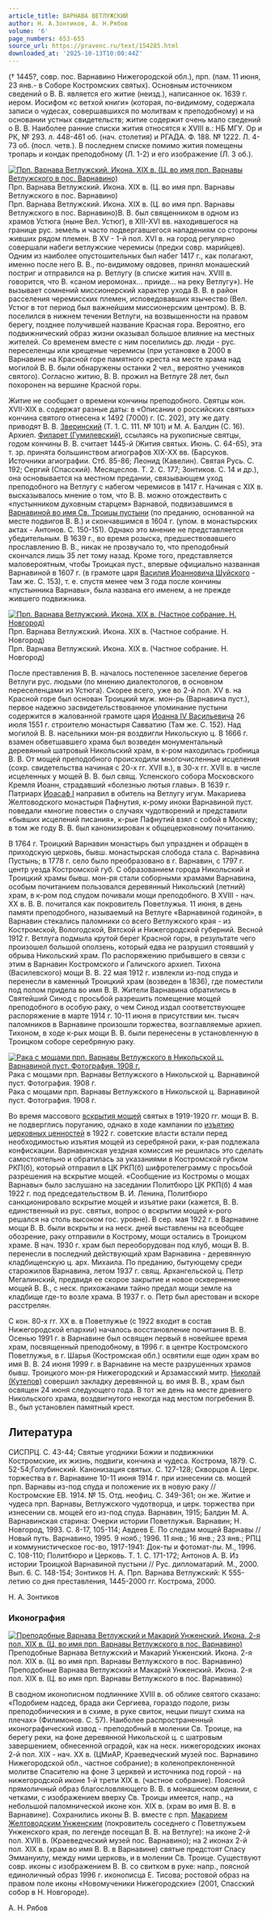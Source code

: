```yaml
---
article_title: ВАРНАВА ВЕТЛУЖСКИЙ
author: Н. А.Зонтиков, А. Н.Рябов
volume: '6'
page_numbers: 653-655
source_url: https://pravenc.ru/text/154285.html
downloaded_at: '2025-10-13T10:00:44Z'
---
```


(† 1445?, совр. пос. Варнавино Нижегородской обл.), прп. (пам. 11 июня, 23 янв.- в Соборе Костромских святых). Основным источником сведений о В. В. является его житие (неизд.), написанное ок. 1639 г. иером. Иосифом «с ветхой книги» (которая, по-видимому, содержала записи о чудесах, совершавшихся по молитвам к преподобному) и на основании устных свидетельств; житие содержит очень мало сведений о В. В. Наиболее ранние списки жития относятся к XVIII в.: НБ МГУ. Ор и РК, № 293. л. 448-461 об. (нач. столетия) и РГАДА. Ф. 188. № 1222. Л. 4-73 об. (посл. четв.). В последнем списке помимо жития помещены тропарь и кондак преподобному (Л. 1-2) и его изображение (Л. 3 об.).

[![Прп. Варнава Ветлужский. Икона. XIX в. (Ц. во имя прп. Варнавы Ветлужского в пос. Варнавино)](https://pravenc.ru/data/651/461/1234/i200.jpg "Кликните для увеличения картинки")](https://pravenc.ru/data/651/461/1234/i400.jpg)Прп. Варнава Ветлужский. Икона. XIX в. (Ц. во имя прп. Варнавы Ветлужского в пос. Варнавино)  
Прп. Варнава Ветлужский. Икона. XIX в. (Ц. во имя прп. Варнавы Ветлужского в пос. Варнавино)В. В. был священником в одном из храмов Устюга (ныне Вел. Устюг), в XIII-XVI вв. находившегося на границе рус. земель и часто подвергавшегося нападениям со стороны живших рядом племен. В XV - 1-й пол. XVI в. на город регулярно совершали набеги ветлужские черемисы (предки совр. марийцев). Одним из наиболее опустошительных был набег 1417 г., как полагают, именно после него В. В., по-видимому овдовев, принял монашеский постриг и отправился на р. Ветлугу (в списке жития нач. XVIII в. говорится, что В. «саном иеромонах... прииде... на реку Ветлугу»). Не вызывает сомнений миссионерский характер ухода В. В. в район расселения черемисских племен, исповедовавших язычество (Вел. Устюг в тот период был важнейшим миссионерским центром). В. В. поселился в нижнем течении Ветлуги, на возвышенности на правом берегу, позднее получившей название Красная гора. Вероятно, его подвижнический образ жизни оказывал большое влияние на местных жителей. Со временем вместе с ним поселились др. люди - рус. переселенцы или крещеные черемисы (при установке в 2000 в Варнавине на Красной горе памятного креста на месте храма над могилой В. В. были обнаружены останки 2 чел., вероятно учеников святого). Согласно житию, В. В. прожил на Ветлуге 28 лет, был похоронен на вершине Красной горы.

Житие не сообщает о времени кончины преподобного. Святцы кон. XVII-XIX в. содержат разные даты: в «Описании о российских святых» кончина святого отнесена к 1492 (7000) г. (С. 202), эту же дату приводят В. В. [Зверинский](https://pravenc.ru/text/Зверинский.html) (Т. 1. С. 111. № 101) и М. А. Балдин (С. 16). Архиеп. [Филарет (Гумилевский)](<https://pravenc.ru/text/Филарет (Гумилевский).html>), ссылаясь на рукописные святцы, годом кончины В. В. считает 1445-й (Жития святых. Июнь. С. 64-65), эта т. зр. принята большинством агиографов XIX-XX вв. (Барсуков. Источники агиографии. Стб. 85-86; Леонид (Кавелин). Святая Русь. С. 192; Сергий (Спасский). Месяцеслов. Т. 2. С. 177; Зонтиков. С. 14 и др.), она основывается на местном предании, связывающем уход преподобного на Ветлугу с набегом черемисов в 1417 г. Начиная с XIX в. высказывалось мнение о том, что В. В. можно отождествить с «пустынником духовным старцем» Варнавой, подвизавшимся в [Варнавиной во имя Св. Троицы пустыни](<https://pravenc.ru/text/ВАРНАВИНА ВО ИМЯ СВЯТОЙ ТРОИЦЫ МУЖСКАЯ ПУСТЫНЬ.html>) (по преданию, основанной на месте подвигов В. В.) и скончавшимся в 1604 г. (упом. в монастырских актах - Антонов. С. 150-151). Однако это мнение не представляется убедительным. В 1639 г., во время розыска, предшествовавшего прославлению В. В., никак не прозвучало то, что преподобный скончался лишь 35 лет тому назад. Кроме того, представляется маловероятным, чтобы Троицкая пуст., впервые официально названная Варнавиной в 1607 г. (в грамоте царя [Василия Иоанновича Шуйского](<https://pravenc.ru/text/Василий Иоаннович Шуйский.html>) - Там же. С. 153), т. е. спустя менее чем 3 года после кончины «пустынника Варнавы», была названа его именем, а не прежде жившего подвижника.

[![Прп. Варнава Ветлужский. Икона. XIX в. (Частное собрание. Н. Новгород)](https://pravenc.ru/data/590/461/1234/i200.jpg "Кликните для увеличения картинки")](https://pravenc.ru/data/590/461/1234/i400.jpg)Прп. Варнава Ветлужский. Икона. XIX в. (Частное собрание. Н. Новгород)  
Прп. Варнава Ветлужский. Икона. XIX в. (Частное собрание. Н. Новгород)

После преставления В. В. началось постепенное заселение берегов Ветлуги рус. людьми (по мнению диалектологов, в основном переселенцами из Устюга). Скорее всего, уже во 2-й пол. XV в. на Красной горе был основан Троицкий муж. мон-рь (Варнавина пуст.), первое надежно засвидетельствованное упоминание пустыни содержится в жалованной грамоте царя [Иоанна IV Васильевича](<https://pravenc.ru/text/Иоанна IV Васильевича.html>) 26 июля 1551 г. строителю монастыря Савватию (Там же. С. 152). Над могилой В. В. насельники мон-ря воздвигли Никольскую ц. В 1666 г. взамен обветшавшего храма был возведен монументальный деревянный шатровый Никольский храм, в к-ром находилась гробница В. В. От мощей преподобного происходили многочисленные исцеления (сохр. свидетельства начиная с 20-х гг. XVII в.), в 30-х гг. XVII в. в числе исцеленных у мощей В. В. был свящ. Успенского собора Московского Кремля Иоанн, страдавший «болезнью лютыя главы». В 1639 г. Патриарх [Иоасаф I](<https://pravenc.ru/text/Иоасаф I.html>) направил в обитель на Ветлугу игум. Макариева Желтоводского монастыря Пафнутия, к-рому иноки Варнавиной пуст. поведали «многие повести» о случаях чудотворений и представили «бывших исцелений писания», к-рые Пафнутий взял с собой в Москву; в том же году В. В. был канонизирован к общецерковному почитанию.

В 1764 г. Троицкий Варнавин монастырь был упразднен и обращен в приходскую церковь, бывш. монастырская слобода стала с. Варнавина Пустынь; в 1778 г. село было преобразовано в г. Варнавин, с 1797 г. центр уезда Костромской губ. С образованием города Никольский и Троицкий храмы бывш. мон-ря стали соборными храмами Варнавина, особым почитанием пользовался деревянный Никольский (летний) храм, в к-ром под спудом почивали мощи преподобного. В XVIII - нач. XX в. В. В. почитался как покровитель Поветлужья. 11 июня, в день памяти преподобного, называемый на Ветлуге «Варнавиной годиной», в Варнавин стекались паломники со всего Ветлужского края - из Костромской, Вологодской, Вятской и Нижегородской губерний. Весной 1912 г. Ветлуга подмыла крутой берег Красной горы, в результате чего произошел большой оползень, который едва не разрушил стоявший у обрыва Никольский храм. По распоряжению прибывшего в связи с этим в Варнавин Костромского и Галичского архиеп. Тихона (Василевского) мощи В. В. 22 мая 1912 г. извлекли из-под спуда и перенесли в каменный Троицкий храм (возведен в 1836), где поместили под полом придела во имя В. В. Жители Варнавина обратились в Святейший Синод с просьбой разрешить помещение мощей преподобного в особую раку, о чем Синод издал соответствующее распоряжение в марте 1914 г. 10-11 июня в присутствии мн. тысяч паломников в Варнавине произошли торжества, возглавляемые архиеп. Тихоном, в ходе к-рых мощи В. В. были перенесены в установленную в Троицком соборе серебряную раку.

[![Рака с мощами прп. Варнавы Ветлужского в Никольской ц. Варнавиной пуст. Фотография. 1908 г.](https://pravenc.ru/data/527/461/1234/i200.jpg "Кликните для увеличения картинки")](https://pravenc.ru/data/527/461/1234/i400.jpg)Рака с мощами прп. Варнавы Ветлужского в Никольской ц. Варнавиной пуст. Фотография. 1908 г.  
Рака с мощами прп. Варнавы Ветлужского в Никольской ц. Варнавиной пуст. Фотография. 1908 г.

Во время массового [вскрытия мощей](<https://pravenc.ru/text/вскрытия мощей.html>) святых в 1919-1920 гг. мощи В. В. не подверглись поруганию, однако в ходе кампании по [изъятию церковных ценностей](<https://pravenc.ru/text/ИЗЪЯТИЕ ЦЕРКОВНЫХ ЦЕННОСТЕЙ.html>) в 1922 г. советские власти встали перед необходимостью изъятия мощей из серебряной раки, к-рая подлежала конфискации. Варнавинская уездная комиссия не решилась это сделать самостоятельно и обратилась за указаниями в Костромской губком РКП(б), который отправил в ЦК РКП(б) шифротелеграмму с просьбой разрешения на вскрытие мощей. «Сообщение из Костромы о мощах Варнавы» было заслушано на заседании Политбюро ЦК РКП(б) 4 мая 1922 г. под председательством В. И. Ленина, Политбюро санкционировало вскрытие мощей и изъятие раки (кажется, В. В. единственный из рус. святых, вопрос о вскрытии мощей к-рого решался на столь высоком гос. уровне). В сер. мая 1922 г. в Варнавине мощи В. В. были вскрыты и на неск. дней выставлены на всеобщее обозрение, раку отправили в Кострому, мощи остались в Троицком храме. В нач. 1930 г. храм был переоборудован под клуб, мощи В. В. перенесли в последний действующий храм Варнавина - деревянную кладбищенскую ц. арх. Михаила. По преданию, бытующему среди старожилов Варнавина, летом 1937 г. свящ. Архангельской ц. Петр Мегалинский, предвидя ее скорое закрытие и новое осквернение мощей В. В., с неск. прихожанами тайно предал мощи земле на кладбище где-то возле храма. В 1937 г. о. Петр был арестован и вскоре расстрелян.

С кон. 80-х гг. XX в. в Поветлужье (с 1922 входит в состав Нижегородской епархии) началось восстановление почитания В. В. Осенью 1991 г. в Варнавине был освящен первый в новейшее время храм, посвященный преподобному, в 1996 г. в центре Костромского Поветлужья, в г. Шарья (Костромская обл.) освятили еще один храм во имя В. В. 24 июня 1999 г. в Варнавине на месте разрушенных храмов бывш. Троицкого мон-ря Нижегородский и Арзамасский митр. [Николай (Кутепов)](<https://pravenc.ru/text/Николай (Кутепов).html>) совершил закладку деревянной ц. во имя В. В., храм был освящен 24 июня следующего года. В тот же день на месте древнего Никольского храма, воздвигнутого некогда над местом погребения В. В., был установлен памятный крест.

## Литература

СИСПРЦ. С. 43-44; Святые угодники Божии и подвижники Костромские, их жизнь, подвиги, кончина и чудеса. Кострома, 1879. С. 52-54;Голубинский. Канонизация святых. С. 127-128; Скворцов А. Церк. торжества в г. Варнавине 10-11 июня 1914 г. при изнесении св. мощей прп. Варнавы из-под спуда и положение их в новую раку // Костромские ЕВ. 1914. № 15. Отд. неофиц. С. 349-361; он же. Житие и чудеса прп. Варнавы, Ветлужского чудотворца, и церк. торжества при изнесении св. мощей его из-под спуда. Варнавин, 1915; Балдин М. А. Варнавинская старина: Очерки истории Поветлужья. Варнавин; Н. Новгород, 1993. С. 8-17, 105-114; Авдеев Е. По следам мощей Варнавы // Новый путь. Варнавино, 1995. 9 нояб.; 1996. 11 янв.; 16 янв.; 23 янв.; РПЦ и коммунистическое гос-во, 1917-1941: Док-ты и фотомат-лы. М., 1996. С. 108-110; Политбюро и Церковь. Т. 1. С. 171-172; Антонов А. В. Из истории Троицкой Варнавиной пустыни // Рус. дипломатарий. М., 2000. Вып. 6. С. 148-154; Зонтиков Н. А. Прп. Варнава Ветлужский: К 555-летию со дня преставления, 1445-2000 гг. Кострома, 2000.

Н. А.  Зонтиков 

### Иконография

[![Преподобные Варнава Ветлужский и Макарий Унженский. Икона. 2-я пол. XIX в. (Ц. во имя прп. Варнавы Ветлужского в пос. Варнавино)](https://pravenc.ru/data/661/461/1234/i200.jpg "Кликните для увеличения картинки")](https://pravenc.ru/data/661/461/1234/i400.jpg)Преподобные Варнава Ветлужский и Макарий Унженский. Икона. 2-я пол. XIX в. (Ц. во имя прп. Варнавы Ветлужского в пос. Варнавино)  
Преподобные Варнава Ветлужский и Макарий Унженский. Икона. 2-я пол. XIX в. (Ц. во имя прп. Варнавы Ветлужского в пос. Варнавино)

В сводном иконописном подлиннике XVIII в. об облике святого сказано: «Подобием надсед, брада аки Сергиева, гораздо подоле, ризы преподобническия и в схиме, в руке свиток, нецыи пишут схима на плечах» (Филимонов. С. 57). Наиболее распространенный иконографический извод - преподобный в молении Св. Троице, на берегу реки, на фоне деревянной Никольской ц. с шатровым завершением, обнесенной оградой, как на неск. нижегородских иконах 2-й пол. XIX - нач. XX в. (ЦМиАР, Краеведческий музей пос. Варнавино Нижегородской обл., частное собрание); в коленопреклоненной молитве Спасителю на фоне 3 церквей и источника под горой - на нижегородской иконе 1-й трети XIX в. (частное собрание). Поясной прямоличный образ благословляющего В. В. в монашеском одеянии, с четками, с изображением вверху Св. Троицы имеется, напр., на небольшой паломнической иконе кон. XIX в. (храм во имя В. В. в Варнавине). Сохранились иконы В. В. вместе с прп. [Макарием Желтоводским Унженским](<https://pravenc.ru/text/Макарием Желтоводским Унженским.html>) (покровитель соседнего с Поветлужьем Унженского края, по легенде посещал В. В. на Ветлуге): на иконе 2-й пол. XVIII в. (Краеведческий музей пос. Варнавино); на 2 иконах 2-й пол. XIX в. (храм во имя В. В. в Варнавине) святые предстоят Спасу Эммануилу, между ними церковь, и в молении Св. Троице. Существуют совр. иконы с изображением В. В. со свитком в руке: напр., поясной единоличный образ 1996 г. иконописца Е. Тисова; ростовой образ на правом поле иконы «Новомученики Нижегородские» (2001, Спасский собор в Н. Новгороде).

А. Н.  Рябов
